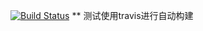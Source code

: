 [![Build Status](https://travis-ci.org/michaelliao/openweixin.svg?branch=master)](https://travis-ci.org/michaelliao/openweixin)
** 测试使用travis进行自动构建